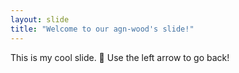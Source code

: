 ```yaml
---
layout: slide
title: "Welcome to our agn-wood's slide!"
---
```

This is my cool slide. :tada:
Use the left arrow to go back!
